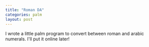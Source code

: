 ```yaml
---
title: "Roman DA"
categories: palm
layout: post
---
```

I wrote a little palm program to convert between roman and arabic numerals. I'll put it online later!
